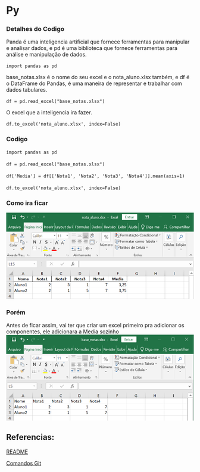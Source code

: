 # Py
### Detalhes do Codigo
Panda é uma inteligencia artificial que fornece ferramentas para manipular e analisar dados, e pd é uma biblioteca que fornece ferramentas para análise e manipulação de dados.

```
import pandas as pd
```

base_notas.xlsx é o nome do seu excel e o nota_aluno.xlsx também, e df é o DataFrame do Pandas, é uma maneira de representar e trabalhar com dados tabulares.

```
df = pd.read_excel("base_notas.xlsx")
```

O excel que a inteligencia ira fazer.

```
df.to_excel('nota_aluno.xlsx', index=False)
```

### Codigo

```
import pandas as pd

df = pd.read_excel("base_notas.xlsx")

df['Media'] = df[['Nota1', 'Nota2', 'Nota3', 'Nota4']].mean(axis=1)

df.to_excel('nota_aluno.xlsx', index=False)

```

### Como ira ficar
![Excel](nota_aluno.png)

### Porém
Antes de ficar assim, vai ter que criar um excel primeiro pra adicionar os componentes, ele adicionara a Media sozinho
![Excel](base_notas.png)

## Referencias:
[README](README.md)

[Comandos Git](ComandosGit.md)
